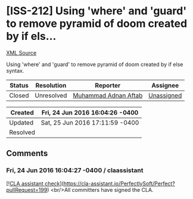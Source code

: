 # [ISS-212] Using 'where' and 'guard' to remove pyramid of doom created by if els…

[XML Source](../xml/ISS-212.xml)
<p><p>Using 'where' and 'guard' to remove pyramid of doom created by if else syntax.</p></p>





Status|Resolution|Reporter|Assignee
------|----------|--------|--------
Closed|Unresolved|[Muhammad Adnan Aftab](CoderXpert)|[Unassigned]($-1)





Created|Fri, 24 Jun 2016 16:04:26 -0400
-------|--------------
Updated|Sat, 25 Jun 2016 17:11:59 -0400
Resolved|


## Comments




### Fri, 24 Jun 2016 16:04:27 -0400 / claassistant 

<p><p>[!<a href="https://cla-assistant.io/pull/badge/signed" class="external-link" rel="nofollow">CLA assistant check</a>](<a href="https://cla-assistant.io/PerfectlySoft/Perfect?pullRequest=199" class="external-link" rel="nofollow">https://cla-assistant.io/PerfectlySoft/Perfect?pullRequest=199</a>) &lt;br/&gt;All committers have signed the CLA.</p></p>


